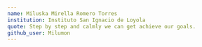 ```yaml
---
name: Miluska Mirella Romero Torres
institution: Instituto San Ignacio de Loyola
quote: Step by step and calmly we can get achieve our goals.
github_user: Milumon
---
```

